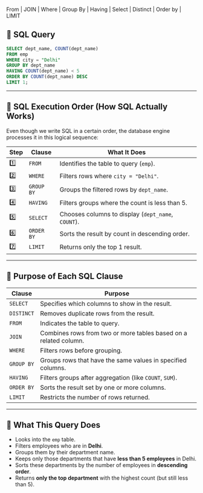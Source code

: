 From
|
JOIN
|
Where 
|
Group By
|
Having
|
Select
|
Distinct
|
Order by
|
LIMIT

## 🧠 SQL Query

```sql
SELECT dept_name, COUNT(dept_name)
FROM emp
WHERE city = "Delhi"
GROUP BY dept_name
HAVING COUNT(dept_name) < 5
ORDER BY COUNT(dept_name) DESC
LIMIT 1;
```

---

## 🔄 SQL Execution Order (How SQL Actually Works)

Even though we write SQL in a certain order, the database engine processes it in this logical sequence:

| Step | Clause       | What It Does |
|------|--------------|--------------|
| 1️⃣   | `FROM`        | Identifies the table to query (`emp`). |
| 2️⃣   | `WHERE`       | Filters rows where `city = "Delhi"`. |
| 3️⃣   | `GROUP BY`    | Groups the filtered rows by `dept_name`. |
| 4️⃣   | `HAVING`      | Filters groups where the count is less than 5. |
| 5️⃣   | `SELECT`      | Chooses columns to display (`dept_name`, `COUNT`). |
| 6️⃣   | `ORDER BY`    | Sorts the result by count in descending order. |
| 7️⃣   | `LIMIT`       | Returns only the top 1 result. |

---

## 📘 Purpose of Each SQL Clause

| Clause      | Purpose |
|-------------|---------|
| `SELECT`    | Specifies which columns to show in the result. |
| `DISTINCT`  | Removes duplicate rows from the result. |
| `FROM`      | Indicates the table to query. |
| `JOIN`      | Combines rows from two or more tables based on a related column. |
| `WHERE`     | Filters rows before grouping. |
| `GROUP BY`  | Groups rows that have the same values in specified columns. |
| `HAVING`    | Filters groups after aggregation (like `COUNT`, `SUM`). |
| `ORDER BY`  | Sorts the result set by one or more columns. |
| `LIMIT`     | Restricts the number of rows returned. |

---

## 🧪 What This Query Does

- Looks into the `emp` table.
- Filters employees who are in **Delhi**.
- Groups them by their department name.
- Keeps only those departments that have **less than 5 employees** in Delhi.
- Sorts these departments by the number of employees in **descending order**.
- Returns **only the top department** with the highest count (but still less than 5).
